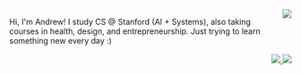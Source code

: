 <!-- <img src="src/banner-github-profile.png"> -->

<img align="right" style="margin-bottom:1rem;" src="https://github-readme-stats.vercel.app/api?username=drewsungg&hide=stars&show_icons=true&card_width=250&theme=city_lights">

<p>Hi, I'm Andrew! I study CS @ Stanford (AI + Systems), also taking courses in health, design, and entrepreneurship. Just trying to learn something new every day :) </p>

<p align="right" style="margin-top:1rem;">
    <a href="https://instagram.com/drewsungg" target="_blank" rel="noopener">
        <img src="https://img.shields.io/badge/Instagram-E4405F?style=for-the-badge&logo=instagram&logoColor=FFF">
    </a>
    <a href="https://linkedin.com/in/drewsungg/" target="_blank" rel="noopener">
        <img src="https://img.shields.io/badge/Linkedin-0A66C2?style=for-the-badge&logo=linkedin&logoColor=FFF">
    </a>
</p>
